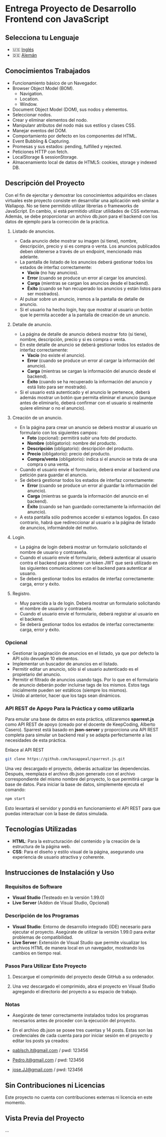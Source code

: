# Entrega Proyecto de Desarrollo Frontend con JavaScript

## Selecciona tu Lenguaje

- 🇺🇸 [Inglés](README.md)
- 🇩🇪 [Alemán](README.de.md)

## Conocimientos Trabajados

- Funcionamiento básico de un Navegador.
- Browser Object Model (BOM).
  - Navigation.
  - Location.
  - Window.
- Document Object Model (DOM), sus nodos y elementos.
- Seleccionar nodos.
- Crear y eliminar elementos del nodo.
- Manipulanr atributos del nodo más sus estilos y clases CSS.
- Manejar eventos del DOM.
- Comportamiento por defecto en los componentes del HTML.
- Event Bubbling & Capturing.
- Promesas y sus estados: pending, fulfilled y rejected.
- Peticiones HTTP con fetch.
- LocalStorage & sessionStorage.
- Almacenamiento local de datos de HTML5: cookies, storage y indexed DB.

## Descripción del Proyecto

Con el fin de ejercitar y demostrar los conocimientos adquiridos en clases virtuales este proyecto consiste en desarrollar una aplicación web similar a Wallapop. No se tiene permitido utilizar librerías o frameworks de JavaScript. En cambio, sí está permitido utilizar utilidades de CSS externas.  
Además, se debe proporcionar un archivo db.json para el backend con los datos de ejemplo para la corrección de la práctica.

1. Listado de anuncios.
   - Cada anuncio debe mostrar su imagen (si tiene), nombre, descripción, precio y si es compra o venta. Los anuncios publicados deben obtenerse a través de un endpoint, mencionado más adelante.
   - La pantalla de listado de los anuncios deberá gestionar todos los estados de interfaz correctamente:
     - **Vacío** (no hay anuncios).
     - **Error** (cuando se produce un error al cargar los anuncios).
     - **Carga** (mientras se cargan los anuncios desde el backend).
     - **Éxito** (cuando se han recuperado los anuncios y están listos para ser mostrados).
   - Al pulsar sobre un anuncio, iremos a la pantalla de detalle de anuncio.
   - Si el usuario ha hecho login, hay que mostrar al usuario un botón que le permita acceder a la pantalla de creación de un anuncio.

2. Detalle de anuncio.
   - La página de detalle de anuncio deberá mostrar foto (si tiene), nombre, descripción, precio y si es compra o venta.
   - En este detalle de anuncio se deberá gestionar todos los estados de interfaz correctamente:
     - **Vacío** (no existe el anuncio).
     - **Error** (cuando se produce un error al cargar la información del anuncio).
     - **Carga** (mientras se cargan la información del anuncio desde el backend).
     - **Éxito** (cuando se ha recuperado la información del anuncio y está listo para ser mostrado).
   - Si el usuario está autenticado y el anuncio le pertenece, deberá además mostrar un botón que permita eliminar el anuncio (aunque antes de eliminarlo, deberá confirmar con el usuario si realmente quiere eliminar o no el anuncio).

3. Creación de un anuncio.

    - En la página para crear un anuncio se deberá mostrar al usuario un formulario con los siguientes campos:
        - **Foto** (opcional): permitirá subir una foto del producto.
        - **Nombre** (obligatorio): nombre del producto.
        - **Descripción** (obligatorio): descripción del producto.
        - **Precio** (obligatorio): precio del producto.
        - **Compra/venta** (obligatorio): indica si el anuncio se trata de una compra o una venta.
    - Cuando el usuario envíe el formulario, deberá enviar al backend una petición para guardar el anuncio.
    - Se deberá gestionar todos los estados de interfaz correctamente:
        - **Error** (cuando se produce un error al guardar la información del anuncio).
        - **Carga** (mientras se guarda la información del anuncio en el backend).
        - **Éxito** (cuando se han guardado correctamente la información del anuncio).
    - A esta pantalla sólo podremos acceder si estamos logados. En caso contrario, habrá que redireccionar al usuario a la página de listado de anuncios, informándole del motivo.

4. Login.

    - La página de login deberá mostrar un formulario solicitando el nombre de usuario y contraseña.
    - Cuando el usuario envíe el formulario, deberá autenticar al usuario contra el backend para obtener un token JWT que será utilizado en las siguientes comunicaciones con el backend para autenticar al usuario.
    - Se deberá gestionar todos los estados de interfaz correctamente: carga, error y éxito.

5. Registro.

    - Muy parecida a la de login. Deberá mostrar un formulario solicitando el nombre de usuario y contraseña.
    - Cuando el usuario envíe el formulario, deberá registrar al usuario en el backend.
    - Se deberá gestionar todos los estados de interfaz correctamente: carga, error y éxito.

### Opcional

- Gestionar la paginación de anuncios en el listado, ya que por defecto la API sólo devuelve 10 elementos.
- Implementar un buscador de anuncios en el listado.
- Permitir editar un anuncio, sólo si el usuario autenticado es el propietario del anuncio.
- Permitir el filtrado de anuncios usando tags. Por lo que en el formulario de anuncio deberán poder incluirse tags de los mismos. Estos tags inicialmente pueden ser estáticos (siempre los mismos).
- Unido al anterior, hacer que los tags sean dinámicos.

### API REST de Apoyo Para la Práctica y como utilizarla

Para emular una base de datos en esta práctica, utilizaremos **sparrest.js** como API REST de apoyo (creado por el docente de KeepCoding, Alberto Casero). Sparrest está basado en **json-server** y proporciona una API REST completa para simular un backend real y se adapta perfectamente a las necesidades de esta práctica.

Enlace al API REST

```bash
git clone https://github.com/kasappeal/sparrest.js.git
```

Una vez descargado el proyecto, deberás actualizar las dependencias. Después, reemplaza el archivo db.json generado con el archivo correspondiente del mismo nombre del proyecto, lo que permitirá cargar la base de datos. Para iniciar la base de datos, simplemente ejecuta el comando:

```bash
npm start
```

Esto levantará el servidor y pondrá en funcionamiento el API REST para que puedas interactuar con la base de datos simulada.

## Tecnologías Utilizadas

- **HTML**: Para la estructuración del contenido y la creación de la estructura de la página web.
- **CSS**: Para el diseño y estilo visual de la página, asegurando una experiencia de usuario atractiva y coherente.

## Instrucciones de Instalación y Uso

### Requisitos de Software

- **Visual Studio** (Testeado en la versión 1.99.0)
- **Live Server** (Addon de Visual Studio, Opcional)

### Descripción de los Programas

- **Visual Studio**: Entorno de desarrollo integrado (IDE) necesario para ejecutar el proyecto. Asegúrate de utilizar la versión 1.99.0 para evitar problemas de compatibilidad.
- **Live Server**: Extensión de Visual Studio que permite visualizar los archivos HTML de manera local en un navegador, mostrando los cambios en tiempo real.

### Pasos Para Utilizar Este Proyecto

1. Descargue el comprimido del proyecto desde GitHub a su ordenador.

2. Una vez descargado el comprimido, abra el proyecto en Visual Studio agregando el directorio del proyecto a su espacio de trabajo.

### Notas

- Asegúrate de tener correctamente instalados todos los programas necesarios antes de proceder con la ejecución del proyecto.

- En el archivo db.json se posee tres cuentas y 14 posts. Estas son las credenciales de cada cuenta para por iniciar sesión en el proyecto y editar los posts ya creados:
- [pablsch.it@gmail.com](mailto:pablsch.it@gmail.com) / pwd: 123456
- [Pedro.it@gmail.com](mailto:Pedro.it@gmail.com) / pwd: 123456
- [jose.JJ@gmail.com](mailto:jose.JJ@gmail.com) / pwd: 123456

## Sin Contribuciones ni Licencias

Este proyecto no cuenta con contribuciones externas ni licencia en este momento.

## Vista Previa del Proyecto

...
